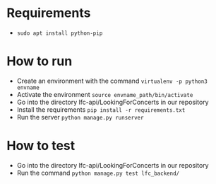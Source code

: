 # Requirements
- `sudo apt install python-pip`

# How to run
- Create an environment with the command `virtualenv -p python3 envname`
- Activate the environment `source envname_path/bin/activate`
- Go into the directory lfc-api/LookingForConcerts in our repository
- Install the requirements `pip install -r requirements.txt`
- Run the server `python manage.py runserver`

# How to test
- Go into the directory lfc-api/LookingForConcerts in our repository
- Run the command `python manage.py test lfc_backend/`
